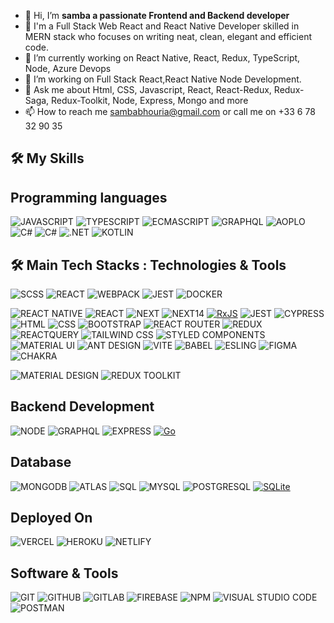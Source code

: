 
- 👋 Hi, I’m <strong>samba a passionate Frontend and Backend developer </strong>
- 👀  I'm a Full Stack Web React and React Native Developer skilled in MERN stack who focuses on writing neat, clean, elegant and efficient code.
- 🌱 I’m currently working on React Native, React, Redux, TypeScript, Node, Azure Devops 
- 💞️ I’m working on Full Stack React,React Native Node Development.
- 💬 Ask me about Html, CSS, Javascript, React, React-Redux, Redux-Saga, Redux-Toolkit, Node, Express, Mongo and more
- 📫 How to reach me sambabhouria@gmail.com or call me on +33 6 78 32 90 35

🛠️ My Skills
---
## Programming languages
![JAVASCRIPT](https://shields.io/badge/JavaScript-F7DF1E?logo=JavaScript&logoColor=000&style=flat-square)
![TYPESCRIPT](https://shields.io/badge/TypeScript-3178C6?logo=TypeScript&logoColor=FFF&style=flat-square)
![ECMASCRIPT](https://camo.githubusercontent.com/beaacae080252810daea2dc6d3070936c39a8f00a695ca50974a5f762383ad9d/68747470733a2f2f696d672e736869656c64732e696f2f62616467652f436f64652d45636d615363726970742d696e666f726d6174696f6e616c3f7374796c653d666c617426636f6c6f723d696e666f726d6174696f6e616c)
![GRAPHQL](https://img.shields.io/badge/GraphQL-E10098?logo=GraphQL&logoColor=white)
![AOPLO](https://img.shields.io/badge/Apollo%20GraphQL-311C87?&style=for-the-badge&logo=Apollo%20GraphQL&logoColor=white&style=flat-square)
![C#](https://img.shields.io/badge/CODE-%3C.NET%203.5%3E%20%3CC%23%205.0%3E-darkblue?style=plastic&labelColor=66ccff)
![C#](https://img.shields.io/badge/CODE-%3C.NET%204.8%3E%20%3CUnity%202019.2.2f1%3E%20%3CC%23%3E-blue?style=plastic)
![.NET](https://img.shields.io/badge/CODE-%3C.NET%206%3E%20%3CC%23%208.0%3E-darkblue?style=plastic&labelColor=66ccff)
![KOTLIN](https://camo.githubusercontent.com/ce54b742cd3861e20b7c3e342f923f5f36edd27cce8092e68a802de035ce79d8/68747470733a2f2f696d672e736869656c64732e696f2f62616467652f6b6f746c696e2d2532333746353246462e7376673f7374796c653d666f722d7468652d6261646765266c6f676f3d6b6f746c696e266c6f676f436f6c6f723d7768697465)


## 🛠️  Main Tech Stacks : Technologies & Tools
![SCSS](https://camo.githubusercontent.com/79c437a64b4e66b2699e373d576f14432bb51e8f794eb40fdbf8922074250c6a/68747470733a2f2f696d672e736869656c64732e696f2f62616467652f546f6f6c2d534353532d696e666f726d6174696f6e616c3f7374796c653d666c617426636f6c6f723d7761726e696e67266c6f676f3d73617373)
![REACT](https://camo.githubusercontent.com/00eb47e38b6362bb9831bcf1d421577c718414e1d48caa67534b6b7f212ff878/68747470733a2f2f696d672e736869656c64732e696f2f62616467652f436f64652d52656163742d696e666f726d6174696f6e616c3f7374796c653d666c617426636f6c6f723d696e666f726d6174696f6e616c266c6f676f3d7265616374)
![WEBPACK](https://camo.githubusercontent.com/a4ac5ea229cfd2a49934e4d643b8d944b61d97281952ca3c8f30df29b7f91467/68747470733a2f2f696d672e736869656c64732e696f2f62616467652f546f6f6c2d5765627061636b2d696e666f726d6174696f6e616c3f7374796c653d666c617426636f6c6f723d7761726e696e67266c6f676f3d7765627061636b)
![JEST](https://camo.githubusercontent.com/157b7c777213c865566ce1efb033498c669bac55ed8b2f9eb59ba2335ba75f83/68747470733a2f2f696d672e736869656c64732e696f2f62616467652f546f6f6c2d4a6573742d696e666f726d6174696f6e616c3f7374796c653d666c617426636f6c6f723d7761726e696e67266c6f676f3d6a657374)
![DOCKER](https://camo.githubusercontent.com/7263f7eab869438bde576a68a5551a56fa966667d0a3d6673e42aed908732083/68747470733a2f2f696d672e736869656c64732e696f2f62616467652f546f6f6c2d446f636b65722d696e666f726d6174696f6e616c3f7374796c653d666c617426636f6c6f723d7761726e696e67266c6f676f3d646f636b6572)

![REACT NATIVE](https://camo.githubusercontent.com/6dd279263ca1130d66b07776bf81723214fa49340ceff2241710515fe7770ae3/68747470733a2f2f696d672e736869656c64732e696f2f62616467652f2d52656163745f4e61746976652d3330413246463f7374796c653d666f722d7468652d6261646765266c6f676f3d7265616374266c6f676f436f6c6f723d666666)
![REACT](https://camo.githubusercontent.com/a1a885eafd72ab9f6a7b9de4cbee6290f96a5cc6bb9f964eddf2b7283c45b01a/68747470733a2f2f696d672e736869656c64732e696f2f62616467652f2d52656163742d3030643866663f7374796c653d666f722d7468652d6261646765266c6f676f3d7265616374266c6f676f436f6c6f723d666666)
![NEXT](https://camo.githubusercontent.com/2abe53f4176fd7b9639f1c316e77574575c1c99c660e03fefa08299045988ba5/68747470733a2f2f696d672e736869656c64732e696f2f62616467652f4e6578742d626c61636b3f7374796c653d666f722d7468652d6261646765266c6f676f3d6e6578742e6a73266c6f676f436f6c6f723d7768697465)
![NEXT14](https://camo.githubusercontent.com/2e0634be3fd4b8c3d2a32665b5a8ccadae30b99245e78b9ff8a68ed7e57a5a84/68747470733a2f2f696d672e736869656c64732e696f2f62616467652f2d4e6578745f31342d626c61636b3f7374796c653d666f722d7468652d6261646765266c6f676f436f6c6f723d7768697465266c6f676f3d6e657874646f746a7326636f6c6f723d333137384336)
<a target="_blank" rel="noopener noreferrer nofollow" href="https://camo.githubusercontent.com/9fc33d88e5f88267ab8ab4c9f34e8d277cbf8c6825e89ce2b3678fdd8c636f84/68747470733a2f2f696d672e736869656c64732e696f2f62616467652f72786a732d2532334237313738432e7376673f7374796c653d666f722d7468652d6261646765266c6f676f3d726561637469766578266c6f676f436f6c6f723d7768697465"><img src="https://camo.githubusercontent.com/9fc33d88e5f88267ab8ab4c9f34e8d277cbf8c6825e89ce2b3678fdd8c636f84/68747470733a2f2f696d672e736869656c64732e696f2f62616467652f72786a732d2532334237313738432e7376673f7374796c653d666f722d7468652d6261646765266c6f676f3d726561637469766578266c6f676f436f6c6f723d7768697465" alt="RxJS" data-canonical-src="https://img.shields.io/badge/rxjs-%23B7178C.svg?style=for-the-badge&amp;logo=reactivex&amp;logoColor=white" style="max-width: 100%;"></a>
![JEST](https://camo.githubusercontent.com/d8989256e9153dbba70941f5eafbbb7fbf8952140effec64fefd19ed0e98fea4/68747470733a2f2f696d672e736869656c64732e696f2f62616467652f2d4a6573742d3939343235423f7374796c653d666f722d7468652d6261646765266c6f676f3d6a657374266c6f676f436f6c6f723d666666)
![CYPRESS](https://camo.githubusercontent.com/d06efe4235352aad1d8ffd58cdf7bcc03e0109724a5138d9022eff209b057157/68747470733a2f2f696d672e736869656c64732e696f2f62616467652f437970726573732d3636353935433f7374796c653d666f722d7468652d6261646765266c6f676f3d63797072657373266c6f676f436f6c6f723d7768697465)
![HTML](https://camo.githubusercontent.com/5e7e215d9ff3a7c2e96d09232c11b2205565c841d1129dd2185ebd967284121f/68747470733a2f2f696d672e736869656c64732e696f2f62616467652f68746d6c352d2532334533344632362e7376673f7374796c653d666f722d7468652d6261646765266c6f676f3d68746d6c35266c6f676f436f6c6f723d7768697465)
![CSS](https://camo.githubusercontent.com/6531a4161596e3d9fdab3d0499a7b7ce5c5c8b568be219f3e9707af042e575d2/68747470733a2f2f696d672e736869656c64732e696f2f62616467652f637373332d2532333135373242362e7376673f7374796c653d666f722d7468652d6261646765266c6f676f3d63737333266c6f676f436f6c6f723d7768697465)
![BOOTSTRAP](https://camo.githubusercontent.com/57396ca28ed73547fcc53dc43c059550f0fd7233ab6ac26fd40d65ad0d3018d0/68747470733a2f2f696d672e736869656c64732e696f2f62616467652f626f6f7473747261702d2532333536334437432e7376673f7374796c653d666f722d7468652d6261646765266c6f676f3d626f6f747374726170266c6f676f436f6c6f723d7768697465)
![REACT ROUTER](https://camo.githubusercontent.com/ad45bc29fd15b24972f6b398c887b7cdfd9723cf0d0518ff2b118397e3b13cb0/68747470733a2f2f696d672e736869656c64732e696f2f62616467652f52656163745f526f757465722d4341343234353f7374796c653d666f722d7468652d6261646765266c6f676f3d72656163742d726f75746572266c6f676f436f6c6f723d7768697465)
![REDUX](https://camo.githubusercontent.com/06d936bcad9d3f9d0e611e9afa230ebdefcac4074b7d97c425a3346495db190c/68747470733a2f2f696d672e736869656c64732e696f2f62616467652f72656475782d2532333539336438382e7376673f7374796c653d666f722d7468652d6261646765266c6f676f3d7265647578266c6f676f436f6c6f723d7768697465)
![REACTQUERY](https://camo.githubusercontent.com/708f3618bb984c48444c11a0cac5b107d98d9d553979cdf17484a594c75b4bd2/68747470733a2f2f696d672e736869656c64732e696f2f62616467652f2d526561637425323051756572792d4646343135343f7374796c653d666f722d7468652d6261646765266c6f676f3d72656163742532307175657279266c6f676f436f6c6f723d7768697465)
![TAILWIND CSS](https://camo.githubusercontent.com/fd2f68cbbab135132d2a1178934482ab59c69889d7c0a12ef005452671839f9d/68747470733a2f2f696d672e736869656c64732e696f2f62616467652f2d5461696c77696e642d3338424446383f7374796c653d666f722d7468652d6261646765266c6f676f3d7461696c77696e64637373266c6f676f436f6c6f723d666666)
![STYLED COMPONENTS](https://camo.githubusercontent.com/0a9129617dc00aac4a5c688e87f4a595a0076877dd38c12f279ad16c8eda2604/68747470733a2f2f696d672e736869656c64732e696f2f62616467652f7374796c65642d2d636f6d706f6e656e74732d4442373039333f7374796c653d666f722d7468652d6261646765266c6f676f3d7374796c65642d636f6d706f6e656e7473266c6f676f436f6c6f723d7768697465)
![MATERIAL UI](https://camo.githubusercontent.com/778593c62adf9e931032c67dd644cceeb12351fa968e4d46099fd06e08f70721/68747470733a2f2f696d672e736869656c64732e696f2f62616467652f4d6174657269616c2d2d55492d3030383143423f7374796c653d666f722d7468652d6261646765266c6f676f3d4d5549266c6f676f436f6c6f723d7768697465)
![ANT DESIGN](https://camo.githubusercontent.com/643139ab6d695389b93247b89e45fb68b12e31e2040fb357d515704258cdeb39/68747470733a2f2f696d672e736869656c64732e696f2f62616467652f2d416e7444657369676e2d2532333031373046453f7374796c653d666f722d7468652d6261646765266c6f676f3d616e742d64657369676e266c6f676f436f6c6f723d7768697465)
![VITE](https://camo.githubusercontent.com/3a15a92b116b1afb31a0ccaab1eedc0b09251b6f0f5b149ba91d488ae6a47ad3/68747470733a2f2f696d672e736869656c64732e696f2f62616467652f766974652d2532333634364346462e7376673f7374796c653d666f722d7468652d6261646765266c6f676f3d76697465266c6f676f436f6c6f723d7768697465)
![BABEL](https://camo.githubusercontent.com/c5adb8bdf1f9c7c0f8a1fe0a35f4c5711c6dac2fd9cfcfa96328a6fdf079c3b4/68747470733a2f2f696d672e736869656c64732e696f2f62616467652f426162656c2d4639444333653f7374796c653d666f722d7468652d6261646765266c6f676f3d626162656c266c6f676f436f6c6f723d626c61636b)
![ESLING](https://camo.githubusercontent.com/9f4268803442f14ba048f49d8a6ac594465d6a61682f3048fddf18540196d38f/68747470733a2f2f696d672e736869656c64732e696f2f62616467652f45534c696e742d3442333236333f7374796c653d666f722d7468652d6261646765266c6f676f3d65736c696e74266c6f676f436f6c6f723d7768697465)
![FIGMA](https://camo.githubusercontent.com/bdb7731529e6563b08b823d27f981683f89fd666d434f6592cb901ba763277f3/68747470733a2f2f696d672e736869656c64732e696f2f62616467652f6669676d612d2532334632344531452e7376673f7374796c653d666f722d7468652d6261646765266c6f676f3d6669676d61266c6f676f436f6c6f723d7768697465)
![CHAKRA](https://camo.githubusercontent.com/c4f6ea22e9442e71807b592aec71608552f5194a96720ca1987836132282e0c7/68747470733a2f2f696d672e736869656c64732e696f2f62616467652f4368616b72615f55492d3338423241433f7374796c653d666f722d7468652d6261646765266c6f676f3d6368616b72612d7569266c6f676f436f6c6f723d7768697465)

![MATERIAL DESIGN](https://camo.githubusercontent.com/f0893a05550ed884dbae6cb64c737f655cddadc5f2222c8801990229f9e23cce/68747470733a2f2f696d672e736869656c64732e696f2f62616467652f6d6174657269616c25323064657369676e2d3735373537353f7374796c653d666f722d7468652d6261646765266c6f676f3d6d6174657269616c25323064657369676e266c6f676f436f6c6f723d7768697465)
![REDUX TOOLKIT](https://camo.githubusercontent.com/7060c233f1789a7efea081a1e8192536806e3271d0f01223c85d5caf9fa6a976/68747470733a2f2f696d672e736869656c64732e696f2f62616467652f526564757820546f6f6c6b69742d3539334438383f7374796c653d666f722d7468652d6261646765266c6f676f3d7265647578266c6f676f436f6c6f723d7768697465)

## Backend Development
![NODE](https://camo.githubusercontent.com/bc1850ffde021fc4aad61030ddd1dcd49389f75e788934fca66549b1dd6c9272/68747470733a2f2f696d672e736869656c64732e696f2f62616467652f2d4e6f64656a732d3333393933333f7374796c653d666f722d7468652d6261646765266c6f676f3d4e6f64652e6a73266c6f676f436f6c6f723d666666666666)
![GRAPHQL](https://camo.githubusercontent.com/30374eefb9a4f2d4af764acd70d84d2120ef8fc65fa2033272a830c245470355/68747470733a2f2f696d672e736869656c64732e696f2f62616467652f2d4772617068514c2d6531303039383f7374796c653d666f722d7468652d6261646765266c6f676f3d6772617068716c266c6f676f436f6c6f723d666666)
![EXPRESS](https://camo.githubusercontent.com/4912b34d2a0c3d279f4abc1c39e75a2cdcbf874433796a72745dda64efb68df7/68747470733a2f2f696d672e736869656c64732e696f2f62616467652f457870726573732e6a732d3030303030303f7374796c653d666f722d7468652d6261646765266c6f676f3d65787072657373266c6f676f436f6c6f723d7768697465)
<a target="_blank" rel="noopener noreferrer nofollow" href="https://camo.githubusercontent.com/33cfae3047a121e7811c7a54e7b6ef4029c9db941f3d180a176069220c878954/68747470733a2f2f696d672e736869656c64732e696f2f62616467652f676f2d2532333030414444382e7376673f7374796c653d666f722d7468652d6261646765266c6f676f3d676f266c6f676f436f6c6f723d7768697465"><img src="https://camo.githubusercontent.com/33cfae3047a121e7811c7a54e7b6ef4029c9db941f3d180a176069220c878954/68747470733a2f2f696d672e736869656c64732e696f2f62616467652f676f2d2532333030414444382e7376673f7374796c653d666f722d7468652d6261646765266c6f676f3d676f266c6f676f436f6c6f723d7768697465" alt="Go" data-canonical-src="https://img.shields.io/badge/go-%2300ADD8.svg?style=for-the-badge&amp;logo=go&amp;logoColor=white" style="max-width: 100%;"></a>

## Database
![MONGODB](https://camo.githubusercontent.com/7e95531437f8c91626ae46cb69240160dfde5c39c1119c550cd174ba8a19e712/68747470733a2f2f696d672e736869656c64732e696f2f62616467652f4d6f6e676f44422d2532333465613934622e7376673f7374796c653d666f722d7468652d6261646765266c6f676f3d6d6f6e676f6462266c6f676f436f6c6f723d7768697465)
![ATLAS](https://camo.githubusercontent.com/99ac625dd4b684152aae95a7c8f3e1344f86ce60986508d2d3d21e3cbe1a985f/68747470733a2f2f696d672e736869656c64732e696f2f62616467652f41746c61732d3333393933333f7374796c653d666f722d7468652d6261646765266c6f676f3d6d6f6e676f6462266c6f676f436f6c6f723d7768697465)
![SQL](https://camo.githubusercontent.com/85385e1278d38c0a69c9c8634bec333b745c8d8876c6afd69cf2a260720045a5/68747470733a2f2f696d672e736869656c64732e696f2f62616467652f2d53514c2d3032356538633f7374796c653d666f722d7468652d6261646765266c6f676f3d616d617a6f6e2d64796e616d6f6462266c6f676f436f6c6f723d666666)
![MYSQL](https://camo.githubusercontent.com/c1c08eb7625abe1a813e5ad05a94891aa127a37e0ce126b59ecda28233effdac/68747470733a2f2f696d672e736869656c64732e696f2f62616467652f4d7953514c2d3030303030463f7374796c653d666f722d7468652d6261646765266c6f676f3d6d7973716c266c6f676f436f6c6f723d7768697465)
![POSTGRESQL](https://camo.githubusercontent.com/6854ba9612c2cb025e7c65445787d93f6436d4691303601506e0bc28be2ae9b8/68747470733a2f2f696d672e736869656c64732e696f2f62616467652f506f737467726553514c2d3331363139323f7374796c653d666f722d7468652d6261646765266c6f676f3d706f737467726573716c266c6f676f436f6c6f723d7768697465)
<a target="_blank" rel="noopener noreferrer nofollow" href="https://camo.githubusercontent.com/34832d20f2587ef5fae771070dc9a55bac4999625ca9fdd4a0ceb44ab17d3ed1/68747470733a2f2f696d672e736869656c64732e696f2f62616467652f73716c6974652d2532333037343035652e7376673f7374796c653d666f722d7468652d6261646765266c6f676f3d73716c697465266c6f676f436f6c6f723d7768697465"><img src="https://camo.githubusercontent.com/34832d20f2587ef5fae771070dc9a55bac4999625ca9fdd4a0ceb44ab17d3ed1/68747470733a2f2f696d672e736869656c64732e696f2f62616467652f73716c6974652d2532333037343035652e7376673f7374796c653d666f722d7468652d6261646765266c6f676f3d73716c697465266c6f676f436f6c6f723d7768697465" alt="SQLite" data-canonical-src="https://img.shields.io/badge/sqlite-%2307405e.svg?style=for-the-badge&amp;logo=sqlite&amp;logoColor=white" style="max-width: 100%;"></a>

## Deployed On
![VERCEL](https://camo.githubusercontent.com/b9ff564d8c311812747f1aacea54cf703d850756f9179f9eff6899da20a701a2/68747470733a2f2f696d672e736869656c64732e696f2f62616467652f76657263656c2d2532333030303030302e7376673f7374796c653d666f722d7468652d6261646765266c6f676f3d76657263656c266c6f676f436f6c6f723d7768697465)
![HEROKU](https://camo.githubusercontent.com/8039f6f47484d9dbb3a065add309fe12f12de738e20fb5f968a6a6b09b27d371/68747470733a2f2f696d672e736869656c64732e696f2f62616467652f6865726f6b752d2532333433303039382e7376673f7374796c653d666f722d7468652d6261646765266c6f676f3d6865726f6b75266c6f676f436f6c6f723d7768697465)
![NETLIFY](https://camo.githubusercontent.com/2aa883d52783b24f65681fa3a20b76e914ca9cdbda511170ddae263b8c692c2e/68747470733a2f2f696d672e736869656c64732e696f2f62616467652f6e65746c6966792d2532333030303030302e7376673f7374796c653d666f722d7468652d6261646765266c6f676f3d6e65746c696679266c6f676f436f6c6f723d23303043374237)

## Software & Tools
![GIT](https://camo.githubusercontent.com/3773b47791105fa5363a55f52fbf22da4cd5cb43d706a623e0fed6aae0eabf4e/68747470733a2f2f696d672e736869656c64732e696f2f62616467652f2d4769742d4445344333363f7374796c653d666f722d7468652d6261646765266c6f676f3d676974266c6f676f436f6c6f723d253233666666666666)
![GITHUB](https://camo.githubusercontent.com/15c53ec3f229ff4136d20243545d82f39faceb946b0f92015658258d048f5712/68747470733a2f2f696d672e736869656c64732e696f2f62616467652f2d4769744875622d3136313631343f7374796c653d666f722d7468652d6261646765266c6f676f3d676974687562)
![GITLAB](https://camo.githubusercontent.com/5bc6088aabdea241d9af39c2793a4c9a951eebcfe5a877fd358c9a695afd4783/68747470733a2f2f696d672e736869656c64732e696f2f62616467652f2d4769744c61622d4532343332393f7374796c653d666f722d7468652d6261646765266c6f676f3d6769746c6162266c6f676f436f6c6f723d666666)
![FIREBASE](https://camo.githubusercontent.com/16beca491cf6ee479cef25bdaac11b96b24bde2fe85e860efe1a62abad0af761/68747470733a2f2f696d672e736869656c64732e696f2f62616467652f46697265626173652d3033394245353f7374796c653d666f722d7468652d6261646765266c6f676f3d4669726562617365266c6f676f436f6c6f723d7768697465)
![NPM](https://camo.githubusercontent.com/4e7a2815e5f728e2e0301d4724f60f21d55399913a517ff6b6c193add0684a16/68747470733a2f2f696d672e736869656c64732e696f2f62616467652f4e504d2d2532333030303030302e7376673f7374796c653d666f722d7468652d6261646765266c6f676f3d6e706d266c6f676f436f6c6f723d7768697465)
![VISUAL STUDIO CODE](https://camo.githubusercontent.com/513e03fc97acb466e27d445394532ade8d90363a266a4e8ff9526e2c49db0f67/68747470733a2f2f696d672e736869656c64732e696f2f62616467652f56697375616c5f53747564696f5f436f64652d3030373844343f7374796c653d666f722d7468652d6261646765266c6f676f3d76697375616c25323073747564696f253230636f6465266c6f676f436f6c6f723d7768697465)
![POSTMAN](https://camo.githubusercontent.com/e0aa4b3bb9af7d3610dd65656751f3940ef645e1e3e5ff727abecec2accfb31b/68747470733a2f2f696d672e736869656c64732e696f2f62616467652f506f73746d616e2d4646364333373f7374796c653d666f722d7468652d6261646765266c6f676f3d506f73746d616e266c6f676f436f6c6f723d7768697465)


<!---
sambabhouria/sambabhouria is a ✨ special ✨ repository because its `README.md` (this file) appears on your GitHub profile.
You can click the Preview link to take a look at your changes.
--->
